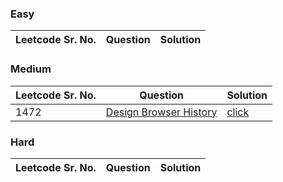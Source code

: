 ### Easy 
Leetcode Sr. No. | Question | Solution
-------------|------------- | -------------

### Medium
Leetcode Sr. No. | Question | Solution
-------------|------------- | -------------
1472  | [Design Browser History](https://leetcode.com/problems/design-browser-history/) | [click](./Solutions/DesignBrowserHistory.java)

### Hard
Leetcode Sr. No. | Question | Solution
-------------|------------- | -------------